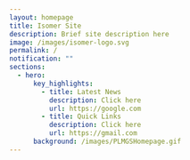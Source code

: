 ```yaml
---
layout: homepage
title: Isomer Site
description: Brief site description here
image: /images/isomer-logo.svg
permalink: /
notification: ""
sections:
  - hero:
      key_highlights:
        - title: Latest News
          description: Click here
          url: https://google.com
        - title: Quick Links
          description: Click here
          url: https://gmail.com
      background: /images/PLMGSHomepage.gif
---
```

